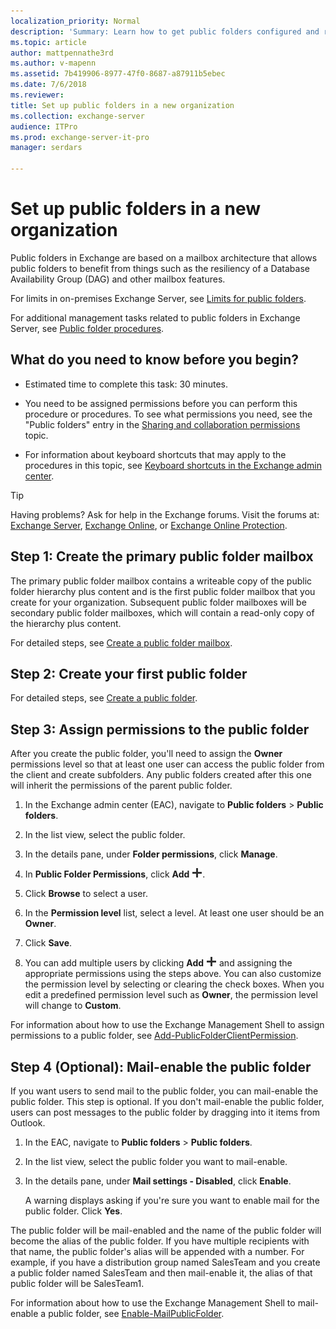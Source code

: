 ```yaml
---
localization_priority: Normal
description: 'Summary: Learn how to get public folders configured and running in Exchange Server 2016 or Exchange Server 2019 for a new organization or in an organization that has never previously had public folders.'
ms.topic: article
author: mattpennathe3rd
ms.author: v-mapenn
ms.assetid: 7b419906-8977-47f0-8687-a87911b5ebec
ms.date: 7/6/2018
ms.reviewer:
title: Set up public folders in a new organization
ms.collection: exchange-server
audience: ITPro
ms.prod: exchange-server-it-pro
manager: serdars

---
```


# Set up public folders in a new organization

Public folders in Exchange are based on a mailbox architecture that allows public folders to benefit from things such as the resiliency of a Database Availability Group (DAG) and other mailbox features.

For limits in on-premises Exchange Server, see [Limits for public folders](limits.md).

For additional management tasks related to public folders in Exchange Server, see [Public folder procedures](procedures.md).

## What do you need to know before you begin?

- Estimated time to complete this task: 30 minutes.

- You need to be assigned permissions before you can perform this procedure or procedures. To see what permissions you need, see the "Public folders" entry in the [Sharing and collaboration permissions](../../permissions/feature-permissions/sharing-and-collaboration-permissions.md) topic.

- For information about keyboard shortcuts that may apply to the procedures in this topic, see [Keyboard shortcuts in the Exchange admin center](../../about-documentation/exchange-admin-center-keyboard-shortcuts.md).

> [!TIP]
> Having problems? Ask for help in the Exchange forums. Visit the forums at: [Exchange Server](https://go.microsoft.com/fwlink/p/?linkId=60612), [Exchange Online](https://go.microsoft.com/fwlink/p/?linkId=267542), or [Exchange Online Protection](https://go.microsoft.com/fwlink/p/?linkId=285351).

## Step 1: Create the primary public folder mailbox

The primary public folder mailbox contains a writeable copy of the public folder hierarchy plus content and is the first public folder mailbox that you create for your organization. Subsequent public folder mailboxes will be secondary public folder mailboxes, which will contain a read-only copy of the hierarchy plus content.

For detailed steps, see [Create a public folder mailbox](create-public-folder-mailboxes.md).

## Step 2: Create your first public folder

For detailed steps, see [Create a public folder](create-public-folders.md).

## Step 3: Assign permissions to the public folder
<a name="Perms"> </a>

After you create the public folder, you'll need to assign the **Owner** permissions level so that at least one user can access the public folder from the client and create subfolders. Any public folders created after this one will inherit the permissions of the parent public folder.

1. In the Exchange admin center (EAC), navigate to **Public folders** \> **Public folders**.

2. In the list view, select the public folder.

3. In the details pane, under **Folder permissions**, click **Manage**.

4. In **Public Folder Permissions**, click **Add** ![Add icon](../../media/ITPro_EAC_AddIcon.png).

5. Click **Browse** to select a user.

6. In the **Permission level** list, select a level. At least one user should be an **Owner**.

7. Click **Save**.

8. You can add multiple users by clicking **Add** ![Add icon](../../media/ITPro_EAC_AddIcon.png) and assigning the appropriate permissions using the steps above. You can also customize the permission level by selecting or clearing the check boxes. When you edit a predefined permission level such as **Owner**, the permission level will change to **Custom**.

For information about how to use the Exchange Management Shell to assign permissions to a public folder, see [Add-PublicFolderClientPermission](https://technet.microsoft.com/library/d68ad7a9-daa0-4e6d-b819-5cca891c8fd9.aspx).

## Step 4 (Optional): Mail-enable the public folder
<a name="Perms"> </a>

If you want users to send mail to the public folder, you can mail-enable the public folder. This step is optional. If you don't mail-enable the public folder, users can post messages to the public folder by dragging into it items from Outlook.

1. In the EAC, navigate to **Public folders** \> **Public folders**.

2. In the list view, select the public folder you want to mail-enable.

3. In the details pane, under **Mail settings - Disabled**, click **Enable**.

    A warning displays asking if you're sure you want to enable mail for the public folder. Click **Yes**.

The public folder will be mail-enabled and the name of the public folder will become the alias of the public folder. If you have multiple recipients with that name, the public folder's alias will be appended with a number. For example, if you have a distribution group named SalesTeam and you create a public folder named SalesTeam and then mail-enable it, the alias of that public folder will be SalesTeam1.

For information about how to use the Exchange Management Shell to mail-enable a public folder, see [Enable-MailPublicFolder](https://technet.microsoft.com/library/6fc7ba9a-62a8-4f41-811f-608363aa1397.aspx).

